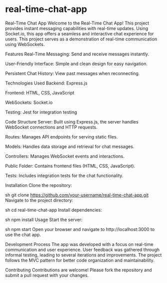# real-time-chat-app

Real-Time Chat App
Welcome to the Real-Time Chat App! This project provides instant messaging capabilities with real-time updates. Using Socket.io, this app offers a seamless and interactive chat experience for users. This project serves as a demonstration of real-time communication using WebSockets.

Features
Real-Time Messaging: Send and receive messages instantly.

User-Friendly Interface: Simple and clean design for easy navigation.

Persistent Chat History: View past messages when reconnecting.

Technologies Used
Backend: Express.js

Frontend: HTML, CSS, JavaScript

WebSockets: Socket.io

Testing: Jest for integration testing

Code Structure
Server: Built using Express.js, the server handles WebSocket connections and HTTP requests.

Routes: Manages API endpoints for serving static files.

Models: Handles data storage and retrieval for chat messages.

Controllers: Manages WebSocket events and interactions.

Public Folder: Contains frontend files (HTML, CSS, JavaScript).

Tests: Includes integration tests for the chat functionality.

Installation
Clone the repository:

sh
git clone https://github.com/your-username/real-time-chat-app.git
Navigate to the project directory:

sh
cd real-time-chat-app
Install dependencies:

sh
npm install
Usage
Start the server:

sh
npm start
Open your browser and navigate to http://localhost:3000 to use the chat app.

Development Process
The app was developed with a focus on real-time communication and user experience. User feedback was gathered through informal testing, leading to several iterations and improvements. The project follows the MVC pattern for better code organization and maintainability.

Contributing
Contributions are welcome! Please fork the repository and submit a pull request with your changes.

